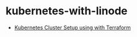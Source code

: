 # kubernetes-with-linode
- [Kubernetes Cluster Setup using with Terraform](/terraform-setup/README.md)
